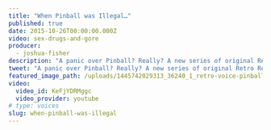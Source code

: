 ```yaml
---
title: "When Pinball was Illegal…"
published: true
date: 2015-10-26T00:00:00.000Z
video: sex-drugs-and-gore
producer:
  - joshua-fisher
description: "A panic over Pinball? Really? A new series of original Retro Report short docs produced for Facebook. "
tweet: "A panic over Pinball? Really? A new series of original Retro Report short docs produced for Facebook."
featured_image_path: /uploads/1445742029313_36240_1_retro-voice-pinball.jpg
video:
  video_id: KeFjYDRMggc
  video_provider: youtube
# type: voices
slug: when-pinball-was-illegal
---
```


